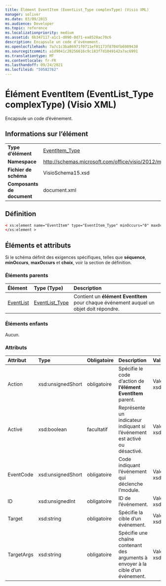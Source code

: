 ```yaml
---
title: Élément EventItem (EventList_Type complexType) (Visio XML)
manager: soliver
ms.date: 03/09/2015
ms.audience: Developer
ms.topic: reference
ms.localizationpriority: medium
ms.assetid: 6b347117-a1c1-d090-0d71-ea8528ac70c6
description: Encapsule un code d’événement.
ms.openlocfilehash: 7a7c1c3ba86971f0711ef01173f8704fb6989430
ms.sourcegitcommit: a1d9041c20256616c9c183f7d1049142a7ac6991
ms.translationtype: MT
ms.contentlocale: fr-FR
ms.lasthandoff: 09/24/2021
ms.locfileid: "59582762"
---
```

# <a name="eventitem-element-eventlist_type-complextype-visio-xml"></a>Élément EventItem (EventList_Type complexType) (Visio XML)

Encapsule un code d’événement.
  
## <a name="element-information"></a>Informations sur l’élément

|||
|:-----|:-----|
|**Type d’élément** <br/> |[EventItem_Type](eventitem_type-complextypevisio-xml.md) <br/> |
|**Namespace** <br/> |http://schemas.microsoft.com/office/visio/2012/main  <br/> |
|**Fichier de schéma** <br/> |VisioSchema15.xsd  <br/> |
|**Composants de document** <br/> |document.xml  <br/> |
   
## <a name="definition"></a>Définition

```XML
< xs:element name="EventItem" type="EventItem_Type" minOccurs="0" maxOccurs="unbounded" >
</xs:element >
```

## <a name="elements-and-attributes"></a>Éléments et attributs

Si le schéma définit des exigences spécifiques, telles que **séquence**, **minOccurs**, **maxOccurs** et **choix**, voir la section de définition. 
  
### <a name="parent-elements"></a>Éléments parents

|**Élément**|**Type (Type)**|**Description**|
|:-----|:-----|:-----|
|[EventList](eventlist-element-visiodocument_type-complextypevisio-xml.md) <br/> |[EventList_Type](eventlist_type-complextypevisio-xml.md) <br/> |Contient un **élément EventItem** pour chaque événement auquel un objet doit répondre.  <br/> |
   
### <a name="child-elements"></a>Éléments enfants

Aucun.
  
### <a name="attributes"></a>Attributs

|**Attribut**|**Type**|**Obligatoire**|**Description**|**Valeurs possibles**|
|:-----|:-----|:-----|:-----|:-----|
|Action  <br/> |xsd:unsignedShort  <br/> |obligatoire  <br/> |Spécifie le code d’action de **l’élément EventItem** parent.  <br/> |Valeurs du type xsd:unsignedShort.  <br/> |
|Activé  <br/> |xsd:boolean  <br/> |facultatif  <br/> |Représente un indicateur indiquant si l’événement est activé ou désactivé.  <br/> |Valeurs du type xsd:boolean.  <br/> |
|EventCode  <br/> |xsd:unsignedShort  <br/> |obligatoire  <br/> |Code indiquant l’événement qui déclenche l’module.  <br/> |Valeurs du type xsd:unsignedShort.  <br/> |
|ID  <br/> |xsd:unsignedInt  <br/> |obligatoire  <br/> |ID de l’événement.  <br/> |Valeurs du type xsd:unsignedInt.  <br/> |
|Target  <br/> |xsd:string  <br/> |obligatoire  <br/> |Spécifie la cible d’un événement.  <br/> |Valeurs du type xsd:string.  <br/> |
|TargetArgs  <br/> |xsd:string  <br/> |obligatoire  <br/> |Spécifie une chaîne contenant des arguments à envoyer à la cible d’un événement.  <br/> |Valeurs du type xsd:string.  <br/> |
   

